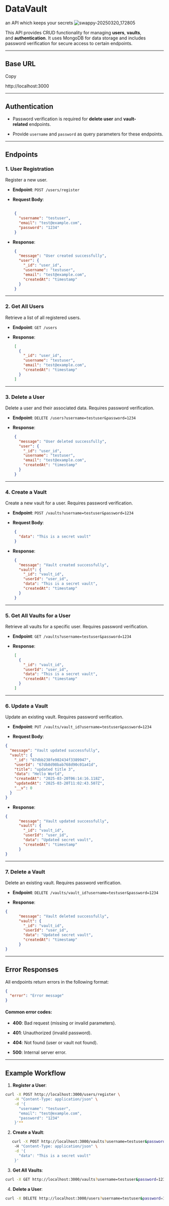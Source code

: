 # **DataVault**
an API which keeps your secrets 
![swappy-20250320_172805](https://github.com/user-attachments/assets/0081d633-def9-44e6-a1f1-c59f8392dd93)



This API provides CRUD functionality for managing **users**, **vaults**, and **authentication**. It uses MongoDB for data storage and includes password verification for secure access to certain endpoints.

---
## **Base URL**

Copy

http://localhost:3000

---

## **Authentication**

- Password verification is required for **delete user** and **vault-related** endpoints.
    
- Provide `username` and `password` as query parameters for these endpoints.

---

## **Endpoints**

### **1. User Registration**

Register a new user.

- **Endpoint**: `POST /users/register`
    
- **Request Body**:
```json
    
    {
      "username": "testuser",
      "email": "test@example.com",
      "password": "1234"
    }
```
    
- **Response**:
```json
	{
      "message": "User created successfully",
      "user": {
        "_id": "user_id",
        "username": "testuser",
        "email": "test@example.com",
        "createdAt": "timestamp"
      }
    }
```

---

### **2. Get All Users**

Retrieve a list of all registered users.

- **Endpoint**: `GET /users`
    
- **Response**:
```json
	[
      {
        "_id": "user_id",
        "username": "testuser",
        "email": "test@example.com",
        "createdAt": "timestamp"
      }
    ]
```

---

### **3. Delete a User**

Delete a user and their associated data. Requires password verification.

- **Endpoint**: `DELETE /users?username=testuser&password=1234`
    
- **Response**:
```json
    {
      "message": "User deleted successfully",
      "user": {
        "_id": "user_id",
        "username": "testuser",
        "email": "test@example.com",
        "createdAt": "timestamp"
      }
    }
```

---

### **4. Create a Vault**

Create a new vault for a user. Requires password verification.

- **Endpoint**: `POST /vaults?username=testuser&password=1234`
    
- **Request Body**:
```json
	{
      "data": "This is a secret vault"
    }  
```
    
    
    
- **Response**:
```json
    {
      "message": "Vault created successfully",
      "vault": {
        "_id": "vault_id",
        "userId": "user_id",
        "data": "This is a secret vault",
        "createdAt": "timestamp"
      }
    }
```
    
    

---

### **5. Get All Vaults for a User**

Retrieve all vaults for a specific user. Requires password verification.

- **Endpoint**: `GET /vaults?username=testuser&password=1234`
    
- **Response**:
```json
	[
      {
        "_id": "vault_id",
        "userId": "user_id",
        "data": "This is a secret vault",
        "createdAt": "timestamp"
      }
    ]
```
---

### **6. Update a Vault**

Update an existing vault. Requires password verification.

- **Endpoint**: `PUT /vaults/vault_id?username=testuser&password=1234`
    
- **Request Body**:
```json
{
  "message": "Vault updated successfully",
  "vault": {
    "_id": "67dbb238fe982434f3389947",
    "userId": "67db8d98bab768d90c01a41d",
    "title": "updated title 3",
    "data": "Hello World",
    "createdAt": "2025-03-20T06:14:16.118Z",
    "updatedAt": "2025-03-20T11:02:43.507Z",
    "__v": 0
  }
} 
```
  
    
- **Response**:
```json
{
      "message": "Vault updated successfully",
      "vault": {
        "_id": "vault_id",
        "userId": "user_id",
        "data": "Updated secret vault",
        "createdAt": "timestamp"
      }
}    
```
    
    

---

### **7. Delete a Vault**

Delete an existing vault. Requires password verification.

- **Endpoint**: `DELETE /vaults/vault_id?username=testuser&password=1234`
    
- **Response**:
```json
{
      "message": "Vault deleted successfully",
      "vault": {
        "_id": "vault_id",
        "userId": "user_id",
        "data": "Updated secret vault",
        "createdAt": "timestamp"
      }
}
```

---

## **Error Responses**

All endpoints return errors in the following format:

```json
{
  "error": "Error message"
}

```

#### Common error codes:

- **400**: Bad request (missing or invalid parameters).
    
- **401**: Unauthorized (invalid password).
    
- **404**: Not found (user or vault not found).
    
- **500**: Internal server error.
    

---

## **Example Workflow**

1. **Register a User**:
```bash
curl -X POST http://localhost:3000/users/register \
    -H "Content-Type: application/json" \
    -d '{
      "username": "testuser",
      "email": "test@example.com",
      "password": "1234"
    }'**
```
    
    
2. **Create a Vault**:
```bash
   curl -X POST http://localhost:3000/vaults?username=testuser&password=1234 \
    -H "Content-Type: application/json" \
    -d '{
      "data": "This is a secret vault"
    }'	
```
3. **Get All Vaults**:
```bash
curl -X GET http://localhost:3000/vaults?username=testuser&password=1234	
```

4. **Delete a User**:
```bash
curl -X DELETE http://localhost:3000/users?username=testuser&password=1234
```
